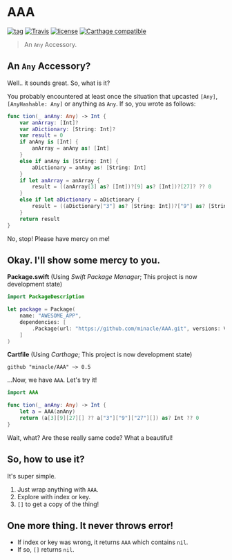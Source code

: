 # AAA

[![tag](https://img.shields.io/github/tag/minacle/AAA.svg?maxAge=3600)](https://github.com/minacle/AAA/tags) [![Travis](https://img.shields.io/travis/minacle/AAA/dev.svg?maxAge=600)](https://travis-ci.org/minacle/AAA) [![license](https://img.shields.io/github/license/minacle/AAA.svg?maxAge=43200)](https://github.com/minacle/AAA/blob/master/LICENSE) [![Carthage compatible](https://img.shields.io/badge/Carthage-compatible-4BC51D.svg?maxAge=604800)](https://github.com/Carthage/Carthage)

> An `Any` Accessory.

## An `Any` Accessory?

Well.. it sounds great. So, what is it?

You probably encountered at least once the situation that upcasted `[Any]`, `[AnyHashable: Any]` or anything as `Any`. If so, you wrote as follows:

```swift
func tion(_ anAny: Any) -> Int {
    var anArray: [Int]?
    var aDictionary: [String: Int]?
    var result = 0
    if anAny is [Int] {
        anArray = anAny as! [Int]
    }
    else if anAny is [String: Int] {
        aDictionary = anAny as! [String: Int]
    }
    if let anArray = anArray {
        result = ((anArray[3] as? [Int])?[9] as? [Int])?[27]? ?? 0
    }
    else if let aDictionary = aDictionary {
        result = ((aDictionary["3"] as? [String: Int])?["9"] as? [String: Int])?["27"]? ?? 0
    }
    return result
}
```

No, stop! Please have mercy on me!

## Okay. I'll show some mercy to you.

**Package.swift** (Using *Swift Package Manager*; This project is now development state)
```swift
import PackageDescription

let package = Package(
    name: "AWESOME_APP",
    dependencies: [
        .Package(url: "https://github.com/minacle/AAA.git", versions: Version(0, 5, 0)..<Version(0, .max, .max)),
    ]
)
```

**Cartfile** (Using *Carthage*; This project is now development state)
```
github "minacle/AAA" ~> 0.5
```

...Now, we have `AAA`. Let's try it!

```swift
import AAA

func tion(_ anAny: Any) -> Int {
    let a = AAA(anAny)
    return (a[3][9][27][] ?? a["3"]["9"]["27"][]) as? Int ?? 0
}
```

Wait, what? Are these really same code? What a beautiful!

## So, how to use it?

It's super simple.

1. Just wrap anything with `AAA`.
2. Explore with index or key.
3. `[]` to get a copy of the thing!

## One more thing. It never throws error!

- If index or key was wrong, it returns `AAA` which contains `nil`.
- If so, `[]` returns `nil`.
